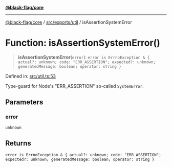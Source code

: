 [**@black-flag/core**](../../../../README.md)

***

[@black-flag/core](../../../../README.md) / [src/exports/util](../README.md) / isAssertionSystemError

# Function: isAssertionSystemError()

> **isAssertionSystemError**(`error`): `error is ErrnoException & { actual?: unknown; code: "ERR_ASSERTION"; expected?: unknown; generatedMessage: boolean; operator: string }`

Defined in: [src/util.ts:53](https://github.com/Xunnamius/black-flag/blob/29a6a8eee6470040d4cbaf8ff2f3ff851bd9e0bf/src/util.ts#L53)

Type-guard for Node's "ERR_ASSERTION" so-called `SystemError`.

## Parameters

### error

`unknown`

## Returns

`error is ErrnoException & { actual?: unknown; code: "ERR_ASSERTION"; expected?: unknown; generatedMessage: boolean; operator: string }`
